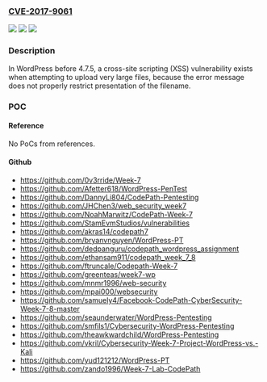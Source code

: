 ### [CVE-2017-9061](https://cve.mitre.org/cgi-bin/cvename.cgi?name=CVE-2017-9061)
![](https://img.shields.io/static/v1?label=Product&message=n%2Fa&color=blue)
![](https://img.shields.io/static/v1?label=Version&message=n%2Fa&color=blue)
![](https://img.shields.io/static/v1?label=Vulnerability&message=n%2Fa&color=brighgreen)

### Description

In WordPress before 4.7.5, a cross-site scripting (XSS) vulnerability exists when attempting to upload very large files, because the error message does not properly restrict presentation of the filename.

### POC

#### Reference
No PoCs from references.

#### Github
- https://github.com/0v3rride/Week-7
- https://github.com/Afetter618/WordPress-PenTest
- https://github.com/DannyLi804/CodePath-Pentesting
- https://github.com/JHChen3/web_security_week7
- https://github.com/NoahMarwitz/CodePath-Week-7
- https://github.com/StamEvmStudios/vulnerabilities
- https://github.com/akras14/codepath7
- https://github.com/bryanvnguyen/WordPress-PT
- https://github.com/dedpanguru/codepath_wordpress_assignment
- https://github.com/ethansam911/codepath_week_7_8
- https://github.com/ftruncale/Codepath-Week-7
- https://github.com/greenteas/week7-wp
- https://github.com/mnmr1996/web-security
- https://github.com/mpai000/websecurity
- https://github.com/samuely4/Facebook-CodePath-CyberSecurity-Week-7-8-master
- https://github.com/seaunderwater/WordPress-Pentesting
- https://github.com/smfils1/Cybersecurity-WordPress-Pentesting
- https://github.com/theawkwardchild/WordPress-Pentesting
- https://github.com/vkril/Cybersecurity-Week-7-Project-WordPress-vs.-Kali
- https://github.com/yud121212/WordPress-PT
- https://github.com/zando1996/Week-7-Lab-CodePath

